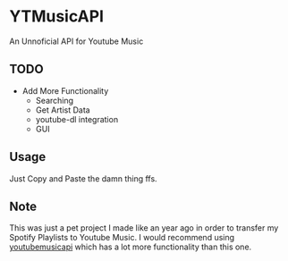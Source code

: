 # YTMusicAPI

An Unnoficial API for Youtube Music
## TODO

- Add More Functionality
  - Searching
  - Get Artist Data
  - youtube-dl integration
  - GUI


## Usage

Just Copy and Paste the damn thing ffs. 


## Note

This was just a pet project I made like an year ago in order to transfer my Spotify Playlists to Youtube Music. I would recommend using [youtubemusicapi](https://ytmusicapi.readthedocs.io/en/latest/) which has a lot more functionality than this one. 
